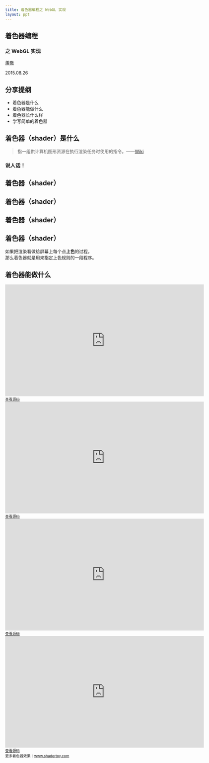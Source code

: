 ```yaml
---
title: 着色器编程之 WebGL 实现
layout: ppt
---
```


<section>

# 着色器编程

### 之 WebGL 实现

<a href="http://zhangwenli.com" target="_blank">羡辙</a>

2015.08.26

</section>





<section>

## 分享提纲

- 着色器是什么
- 着色器能做什么
- 着色器长什么样
- 学写简单的着色器

</section>





<section>

<section>

## 着色器（shader）是什么

<div class="fragment">
    <blockquote>指一组供计算机图形资源在执行渲染任务时使用的指令。——<a href="https://zh.wikipedia.org/wiki/%E7%9D%80%E8%89%B2%E5%99%A8" target="_blank">Wiki</a></blockquote>
</div>

<div class="fragment">
    <h3>说人话！</h3>
</div>

</section>



<section data-transition="fade-out">

## 着色器（shader）

</section>



<section data-transition="fade-in fade-out">

## **着色**器（shader）

</section>



<section data-transition="fade-in fade-out">

## **着色**器（**shader**）

</section>



<section data-transition="fade-in fade-out">

## **着色**器（**shader**）

<div class="fragment">
    如果把渲染看做给屏幕上每个点<strong>上色</strong>的过程，
</div>
<div class="fragment">
    那么着色器就是用来指定上色规则的一段程序。
</div>

</section>

</section>





<section>
    
<section>

## 着色器能做什么

<iframe width="640" height="360" frameborder="0" src="https://www.shadertoy.com/embed/4dXGR4?gui=true&t=10&paused=false" allowfullscreen></iframe>

<div>
    <small><a href="https://www.shadertoy.com/view/4dXGR4" target="_blank">查看源码</a></small>
</div>

</section>



<section>

<iframe width="640" height="360" frameborder="0" src="https://www.shadertoy.com/embed/Ms2SD1?gui=true&t=10&paused=false" allowfullscreen></iframe>

<div>
    <small><a href="https://www.shadertoy.com/view/Ms2SD1" target="_blank">查看源码</a></small>
</div>

</section>



<section>

<iframe width="640" height="360" frameborder="0" src="https://www.shadertoy.com/embed/MdX3zr?gui=true&t=10&paused=false" allowfullscreen></iframe>

<div>
    <small><a href="https://www.shadertoy.com/view/MdX3zr" target="_blank">查看源码</a></small>
</div>

</section>



<section>

<iframe width="640" height="360" frameborder="0" src="https://www.shadertoy.com/embed/XlsGRs?gui=true&t=10&paused=false" allowfullscreen></iframe>

<div>
    <small><a href="https://www.shadertoy.com/view/XlsGRs" target="_blank">查看源码</a></small>
</div>
<div>
    <small>更多着色器效果：<a href="https://www.shadertoy.com/" target="_blank">www.shadertoy.com</a></small>
</div>

</section>

</section>





